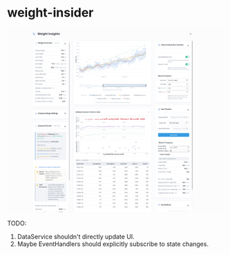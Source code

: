 # weight-insider

![screenshot](assets/visualisation.png)

TODO:
1. DataService shouldn't directly update UI.
2. Maybe EventHandlers should explicitly subscribe to state changes.